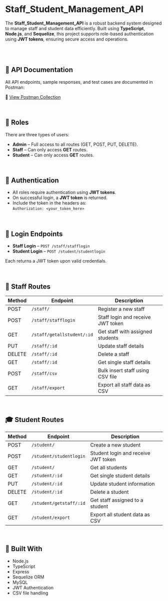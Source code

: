 # Staff_Student_Management_API


The **Staff_Student_Management_API** is a robust backend system designed to manage staff and student data efficiently. Built using **TypeScript**, **Node.js**, and **Sequelize**, this project supports role-based authentication using **JWT tokens**, ensuring secure access and operations.

<br><br>

## 📄 API Documentation


All API endpoints, sample responses, and test cases are documented in Postman:

🔗 [View Postman Collection](https://www.postman.com/backend-1075/api/collection/o4qmc7m/staff-student-management)

<br>

## 👥 Roles


There are three types of users:

- **Admin** – Full access to all routes (GET, POST, PUT, DELETE).
- **Staff** – Can only access **GET** routes.
- **Student** – Can only access **GET** routes.


<br>

## 🔐 Authentication


- All roles require authentication using **JWT tokens**.
- On successful login, a **JWT token** is returned.
- Include the token in the headers as:  
  `Authorization: <your_token_here>`


<br>

## 🚪 Login Endpoints


- **Staff Login** – `POST /staff/stafflogin`
- **Student Login** – `POST /student/studentlogin`

Each returns a JWT token upon valid credentials.

<br>

## 📌 Staff Routes


| Method | Endpoint                     | Description                          |
|--------|------------------------------|--------------------------------------|
| POST   | `/staff/`                    | Register a new staff                 |
| POST   | `/staff/stafflogin`          | Staff login and receive JWT token    |
| GET    | `/staff/getallstudent/:id`   | Get staff with assigned students     |
| PUT    | `/staff/:id`                 | Update staff details                 |
| DELETE | `/staff/:id`                 | Delete a staff                       |
| GET    | `/staff/:id`                 | Get single staff details             |
| POST   | `/staff/csv`                 | Bulk insert staff using CSV file     |
| GET    | `/staff/export`              | Export all staff data as CSV         |

<br>

## 🎓 Student Routes


| Method | Endpoint                     | Description                          |
|--------|------------------------------|--------------------------------------|
| POST   | `/student/`                  | Create a new student                 |
| POST   | `/student/studentlogin`      | Student login and receive JWT token  |
| GET    | `/student/`                  | Get all students                     |
| GET    | `/student/:id`               | Get single student details           |
| PUT    | `/student/:id`               | Update student information           |
| DELETE | `/student/:id`               | Delete a student                     |
| GET    | `/student/getstaff/:id`      | Get staff assigned to a student      |
| GET    | `/student/export`            | Export all student data as CSV       |


<br>


## 🧰 Built With


- Node.js  
- TypeScript  
- Express  
- Sequelize ORM  
- MySQL  
- JWT Authentication  
- CSV file handling

